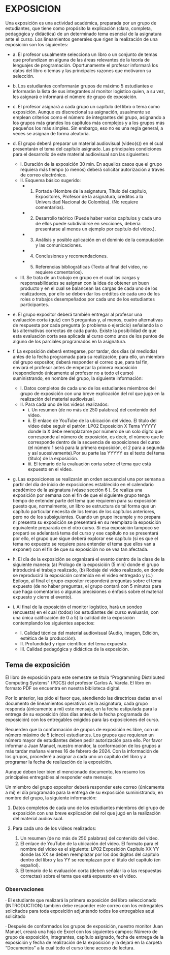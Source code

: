 # EXPOSICION

Una exposición es una actividad académica, preparada por un grupo de estudiantes, que tiene como propósito la explicación (clara, completa, pedagógica y didáctica) de un determinado tema esencial de la asignatura ante el curso. Los lineamientos generales que rigen la realización de una exposición son los siguientes:

- a. El profesor usualmente selecciona un libro o un conjunto de temas que profundizan en alguna de las áreas relevantes de la teoría de lenguajes de programación. Oportunamente el profesor informará los datos del libro o temas y las principales razones que motivaron su selección.
- b. Los estudiantes conformarán grupos de máximo 5 estudiantes e informarán la lista de sus integrantes al monitor logístico quien, a su vez, les asignará e informará el número de grupo de exposición.
- c. El profesor asignará a cada grupo un capítulo del libro o tema como exposición. Aunque es discrecional su asignación, usualmente se emplean criterios como el número de integrantes del grupo, asignando a los grupos más grandes los capítulos más complejos y a los grupos más pequeños los más simples. Sin embargo, eso no es una regla general, a veces se asignan de forma aleatoria.
- d. El grupo deberá preparar un material audiovisual (video(s)) en el cual presentarán el tema del capítulo asignado. Las principales condiciones para el desarrollo de este material audiovisual son las siguientes:

  - I. Duración de la exposición 30 min. En aquellos casos que el grupo requiera más tiempo (o menos) deberá solicitar autorización a través de correo electrónico.
  - II. Esquema básico sugerido:
    - 1. Portada (Nombre de la asignatura, Título del capítulo, Expositores, Profesor de la
         asignatura, créditos a la Universidad Nacional de Colombia). (No requiere
         comentarios).
    - 2. Desarrollo teórico (Puede haber varios capítulos y cada uno de ellos puede
         subdividirse en secciones, debería presentarse al menos un ejemplo por capítulo del video.).
    - 3. Análisis y posible aplicación en el dominio de la computación y las comunicaciones.
    - 4. Conclusiones y recomendaciones.
    - 5. Referencias bibliográficas (Texto al final del video, no requiere comentarios).
  - III. Se trata de un trabajo en grupo en el cual las cargas y responsabilidades se asignan con la idea de obtener un buen producto y en el cual se balancean las cargas de cada uno de los realizadores, por ello se deben dar los créditos de cada uno de los roles o trabajos desempeñados por cada uno de los estudiantes participantes.
- e. El grupo expositor deberá también entregar al profesor una evaluación corta (quiz) con 5 preguntas y, al menos, cuatro alternativas de respuesta por cada pregunta (o problema o ejercicio) señalando la o las alternativas correctas de cada punto. Existe la posibilidad de que esta evaluación corta sea aplicada al curso como unos de los puntos de alguno de los parciales programados en la asignatura.
- f. La exposición deberá entregarse, por tardar, dos días (al mediodía) antes de la fecha programada para su realización; para ello, un miembro del grupo expositor, deberá responder el correo que, para tal fin, enviará el profesor antes de empezar la primera exposición (respondiendo únicamente al profesor no a todo el curso) suministrando, en nombre del grupo, la siguiente información:
  - I. Datos completos de cada uno de los estudiantes miembros del grupo de exposición con una breve explicación del rol que jugó en la realización del material audiovisual.
  - II. Para cada uno de los videos realizados:
    - i. Un resumen (de no más de 250 palabras) del contenido del video.
    - ii. El enlace de YouTube de la ubicación del video. El título del video debe seguir el patrón: LP02 Exposición X Tema YYYYY donde la X debe reemplazarse por número de un solo dígito que corresponde al número de exposición, es decir, el número que le corresponde dentro de la secuencia de exposiciones del curso (el número 1 será para la primera exposición, el 2 para a segunda y así  sucesivamente).Por su parte las YYYYY es el texto del tema (título) de la exposición.
    - iii. El temario de la evaluación corta sobre el tema que está expuesto en el video.
- g. Las exposiciones se realizarán en orden secuencial una por semana a partir del día de inicio de exposiciones establecido en el calendario académico de la asignatura (véase sección 6 ). Se realiza una exposición por semana con el fin de que el siguiente grupo tenga tiempo de entender parte del tema que requieren para su exposición puesto que, normalmente, un libro se estructura de tal forma que un capítulo particular necesita de los temas de los capítulos anteriores, pero no de los subsiguientes. Cuando un grupo incumple y no prepara ni presenta su exposición se presentará en su reemplazo la exposición equivalente preparada en el otro curso. Si esa exposición tampoco se preparó se adelantará tema del curso y ese capítulo no se presentará por ello, el grupo que sigue deberá explorar ese capítulo (si es que el tema no expuesto se requiere para entender el tema que ellos van a exponer) con el fin de que su exposición no se vea tan afectada.
- h. El día de la exposición se organizará el evento dentro de la clase de la siguiente manera: (a) Prologo de la exposición (5 min) donde el grupo introducirá el trabajo realizado, (b) Rodaje del video realizado, en donde se reproducirá la exposición contenida en el video entregado y (c.) Epilogo, al final el grupo expositor responderá preguntas sobre el tema expuesto (de no haber preguntas, el grupo contará con 5 minutos para que haga comentarios o algunas precisiones o énfasis sobre el material expuesto y cierre el evento).
- i. Al final de la exposición el monitor logístico, hará un sondeo (encuesta) en el cual (todos) los estudiantes del curso evaluarán, con una única calificación de 0 a 5) la calidad de la exposición contemplando los siguientes aspectos:
  - I. Calidad técnica del material audiovisual (Audio, imagen, Edición, estética de la producción).
  - II. Profundidad y rigor científico del tema expuesto.
  - III. Calidad pedagógica y didáctica de la exposición.

## Tema de exposición

El libro de exposición para este semestre se titula “Programming Distributed Computing Systems" (PDCS) del profesor Carlos A. Varela. El libro en formato PDF se encuentra en nuestra biblioteca digital.

Por lo anterior, les pido el favor que, atendiendo las directrices dadas en el documento de lineamientos operativos de la asignatura, cada grupo responda (únicamente a mi) este mensaje, en la fecha estipulada para la entrega de su exposición (dos días antes de la fecha programada de exposición)  con los entregables exigidos para las exposiciones del curso.

Recuerden que la conformación de grupos de exposición es libre, con un número máximo de 5 (cinco) estudiantes.  Los grupos que requieran un número mayor de estudiantes deben pedir autorización para ello. Por favor informar a Juan Manuel, nuestro monitor, la conformación de los grupos a más tardar mañana viernes 16 de febrero de 2024.  Con la información de los grupos, procederé a asignar a cada uno un capítulo del libro y a programar la fecha de realización de la exposición.

Aunque deben leer bien el mencionado documento, les resumo los principales entregables al responder este mensaje:

Un miembro del grupo expositor deberá responder este correo (únicamente a mi) el día programado para la entrega de su exposición suministrando, en nombre del grupo, la siguiente información:

1. Datos completos de cada uno de los estudiantes miembros del grupo de exposición con una breve explicación del rol que jugó en la realización del material audiovisual.

2. Para cada uno de los videos realizados:
   1. Un resumen (de no más de 250 palabras) del contenido del video.
   2. El enlace de YouTube de la ubicación del video.  El formato para el nombre del video es el siguiente: LP02 Exposición Capítulo XX YY donde las XX se deben reemplazar por los dos dígitos del capítulo dentro del libro y las YY se reemplazan por el título del capítulo (en español).
   3. El temario de la evaluación corta (deben señalar la o las respuestas correctas) sobre el tema que está expuesto en el video.

### Observaciones

· El estudiante que realizará la primera exposición del libro seleccionado (INTRODUCTION) también debe responder este correo con los entregables solicitados para toda exposición adjuntando todos los entregables aquí solicitado

· Después de conformados los grupos de exposición, nuestro monitor Juan Manuel, creará una hoja de Excel con los siguientes campos: Número de grupo de exposición, integrantes, capítulo asignado, fecha de entrega de la exposición y fecha de realización de la exposición y la dejará en la carpeta “Documentos” a la cual todo el curso tiene acceso de lectura.